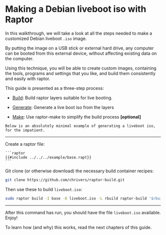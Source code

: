 # Making a Debian liveboot iso with Raptor

In this walkthrough, we will take a look at all the steps needed to make a
customized Debian liveboot `.iso` image.

By putting the image on a USB stick or external hard drive, any computer can be
booted from this external device, without affecting existing data on the
computer.

Using this technique, you will be able to create custom images, containing the
tools, programs and settings that you like, and build them consistently and
easily with raptor.

This guide is presented as a three-step process:

 - [Build](build.md): Build raptor layers suitable for live booting.

 - [Generate](iso.md): Generate a live boot iso from the layers

 - [Make](make.md): Use raptor-make to simplify the build process **\[optional\]**

~~~admonish tldr
Below is an absolutely minimal example of generating a liveboot iso, for the impatient.
~~~

----

Create a raptor file:

~~~admonish note title="base.rapt"
```raptor
{{#include ../../../example/base.rapt}}
```
~~~

Git clone (or otherwise download) the necessary build container recipes:
```sh
git clone https://github.com/chrivers/raptor-build.git
```

Then use these to build `liveboot.iso`:

```sh
sudo raptor build -I base -O liveboot.iso -L rbuild raptor-build '$rbuild.deblive'
```

----

After this command has run, you should have the file `liveboot.iso` available. Enjoy!

To learn how (and why) this works, read the next chapters of this guide.
